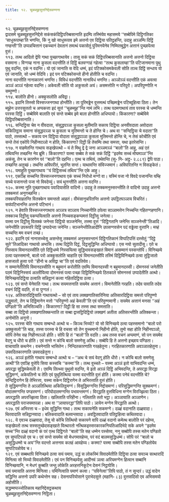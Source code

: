 ```yaml
---
title: १२. चूळब्यूहसुत्तनिद्देसवण्णना

---
```

१२. चूळब्यूहसुत्तनिद्देसवण्णना  
द्वादसमे चूळब्यूहसुत्तनिद्देसे सकंसकंदिट्ठिपरिब्बसानाति इदम्पि तस्मिंयेव महासमये ‘‘सब्बेपिमे दिट्ठिगतिका ‘साधुरूपाम्हा’ति भणन्ति, किं नु खो साधुरूपाव इमे अत्तनो एव दिट्ठिया पतिट्ठहन्ति, उदाहु अञ्ञम्पि दिट्ठिं गण्हन्ती’’ति उप्पन्नचित्तानं एकच्चानं देवतानं तमत्थं पकासेतुं पुरिमनयेनेव निम्मितबुद्धेन अत्तानं पुच्छापेत्वा वुत्तं।  
११३. तत्थ आदितो द्वेपि गाथा पुच्छागाथायेव। तासु सकं सकं दिट्ठिपरिब्बसानाति अत्तनो अत्तनो दिट्ठिया वसमाना। विग्गय्ह नाना कुसला वदन्तीति तं दिट्ठिं बलवग्गाहं गहेत्वा ‘‘तत्थ कुसलाम्हा’’ति पटिजानमाना पुथु पुथु वदन्ति, एकं न वदन्ति। यो एवं जानाति स वेदि धम्मं, इदं पटिक्कोसमकेवली सोति तञ्च दिट्ठिं सन्धाय यो एवं जानाति, सो धम्मं वेदियि। इदं पन पटिक्कोसन्तो हीनो होतीति च वदन्ति।  
नाना वदन्तीति नानाकारणं भणन्ति। विविधं वदन्तीति नानाविधं भणन्ति। अञ्ञोञ्ञं वदन्तीति एकं अवत्वा अञ्ञं अञ्ञं गहेत्वा वदन्ति। अकेवली सोति यो अकुसलो अयं। असमत्तोति न परिपूरो। अपरिपुण्णोति न सम्पुण्णो।  
११४. बालोति हीनो। अक्कुसलोति अविद्वा।  
११५. इदानि तिस्सो विस्सज्जनगाथा होन्तीति। ता पुरिमड्ढेन वुत्तमत्थं पच्छिमड्ढेन पटिब्यूहित्वा ठिता। तेन ब्यूहेन उत्तरसुत्ततो च अप्पकत्ता इदं सुत्तं ‘‘चूळब्यूह’’न्ति नामं लभि। तत्थ पठमगाथायं ताव परस्स चे धम्मन्ति परस्स दिट्ठिं। सब्बेविमे बालाति एवं सन्ते सब्बेव इमे बाला होन्तीति अधिप्पायो। किंकारणा? सब्बेविमे दिट्ठिपरिब्बसानाति।  
११६. सन्दिट्ठिया चेव न वीवदाता, संसुद्धपञ्ञा कुसला मुतीमाति सकाय दिट्ठिया अनवीवदाता अवोदाता संकिलिट्ठाव समाना संसुद्धपञ्ञा च कुसला च मुतिमन्तो च ते होन्ति चे। अथ वा ‘‘सन्दिट्ठिया चे वदाता’’ति पाठो, तस्सत्थो – सकाय पन दिट्ठिया वोदाता संसुद्धपञ्ञा कुसला मुतिमन्तो होन्ति चे, न तेसं कोचीति एवं सन्ते तेसं एकोपि निहीनपञ्ञो न होति, किंकारणा? दिट्ठी हि तेसम्पि तथा समत्ता, यथा इतरेसन्ति।  
११७. न वाहमेतन्ति गाथाय सङ्खेपत्थो – यं ते मिथु द्वे द्वे जना अञ्ञमञ्ञं ‘‘बालो’’ति आहु, अहं एतं तथियन्ति तच्छन्ति नेव ब्रूमि। किंकारणा? यस्मा सब्बेव ते सकं सकं दिट्ठिं ‘‘इदमेव सच्चं मोघमञ्ञ’’न्ति अकंसु, तेन च कारणेन परं ‘‘बालो’’ति दहन्ति। एत्थ च तथियं, तथेवन्ति (सु॰ नि॰ अट्ठ॰ २.८८९) द्वेपि पाठा।  
तच्छन्ति अतुच्छं। तथन्ति अविपरीतं, भूतन्ति सन्तं। याथावन्ति संविज्जमानं। अविपरितन्ति न विसङ्केतं।  
११८. यमाहूति पुच्छागाथाय ‘‘यं दिट्ठिसच्चं तथिय’’न्ति एके आहु।  
११९. एकञ्हि सच्चन्ति विस्सज्जनगाथाय एकं सच्चं निरोधो मग्गो वा। यस्मिं पजा नो विवदे पजानन्ति यम्हि सच्चे पजानन्तो पजा नो विवदेय्युं। सयं थुनन्तीति अत्तना वदन्ति।  
१२०. कस्मा नूति पुच्छागाथाय पवादियासेति वादिनो। उदाहु ते तक्कमनुस्सरन्तीति ते वादिनो उदाहु अत्तनो तक्कमत्तं अनुगच्छन्ति।  
तक्कपरियाहतन्ति वितक्केन समन्ततो आहतं। वीमंसानुचरितन्ति अत्तनो उपट्ठितपञ्ञाय विचरितं। सयंपटिभानन्ति अत्तनो पटिभानं।  
१२१. न हेवाति विस्सज्जनगाथाय अञ्ञत्र सञ्ञाय निच्चानीति ठपेत्वा सञ्ञामत्तेन निच्चन्ति गहितग्गहणानि। तक्कञ्च दिट्ठीसु पकप्पयित्वाति अत्तनो निच्चसङ्कप्पमत्तं दिट्ठीसु जनेत्वा।  
यस्मा पन दिट्ठीसु वितक्कं जनेन्ता दिट्ठियो सञ्जनेन्ति, तस्मा वुत्तं ‘‘दिट्ठिगतानि जनेन्ति सञ्जनेन्ती’’तिआदि। जनेन्तीति उपरूपरि दिट्ठिं उप्पादेन्ता जनेन्ति। सञ्जनेन्तीतिआदीनि उपसग्गवसेन पदं वड्ढेत्वा वुत्तानि। मय्हं सच्चन्ति मम वचनं तच्छं।  
१२२. इदानि एवं नानासच्चेसु असन्तेसु तक्कमत्तं अनुस्सरन्तानं दिट्ठिगतिकानं विप्पटिपत्तिं दस्सेतुं ‘‘दिट्ठे सुते’’तिआदिका गाथायो अभासि। तत्थ दिट्ठेति दिट्ठं, दिट्ठसुद्धिन्ति अधिप्पायो। एस नयो सुतादीसु। एते च निस्साय विमानदस्सीति एते दिट्ठिधम्मे निस्सयित्वा सुद्धिभावसङ्खातं विमानं असम्मानं पस्सन्तोपि। विनिच्छये ठत्वा पहस्समानो, बालो परो अक्कुसलोति चाहाति एवं विमानदस्सीपि तस्मिं दिट्ठिविनिच्छये ठत्वा तुट्ठिजातो हासजातो हुत्वा परो ‘‘हीनो च अविद्वा चा’’ति एवं वदतियेव।  
न सम्मानेतीतिपि विमानदस्सीति न बहुमानं करोतीति एवम्पि विमानदस्सी न बहुमानदस्सी। दोमनस्सं जनेतीति पठमं दिट्ठिनिस्सयं अल्लीयित्वा दोमनस्सं पत्वा पच्छा दिट्ठिविनिच्छये ठितकाले सोमनस्सं उप्पादेतीति अत्थो।  
विनिच्छयदिट्ठिया ठत्वाति सन्निट्ठानं कत्वा गहितदिट्ठिया ठत्वा।  
१२३. एवं सन्ते येनेवाति गाथा। तत्थ सयमत्तनाति सयमेव अत्तानं। विमानेतीति गरहति। तदेव पावाति तदेव वचनं दिट्ठिं वदति, तं वा पुग्गलं।  
१२४. अतिसारदिट्ठियाति गाथायत्थो – सो एवं ताय लक्खणातिसारिनिया अतिसारदिट्ठिया समत्तो परिपुण्णो उद्धुमातो, तेन च दिट्ठिमानेन मत्तो ‘‘परिपुण्णो अहं केवली’’ति एवं परिपुण्णमानी। सयमेव अत्तानं मनसा ‘‘अहं पण्डितो’’ति अभिसिञ्चति। किंकारणा? दिट्ठी हि सा तस्स तथा समत्ताति।  
सब्बा ता दिट्ठियो लक्खणातिक्कन्ताति ता सब्बा द्वासट्ठिदिट्ठियो लक्खणं अतीता अतिसरन्तीति अतिक्कन्ता। अनोमोति अनूनो।  
१२५. परस्स चेति गाथाय सम्बन्धो अत्थो च – किञ्च भिय्यो? यो सो विनिच्छये ठत्वा पहस्समानो ‘‘बालो परो अक्कुसलो’’ति चाह, तस्स परस्स चे हि वचसा सो तेन वुच्चमानो निहीनो होति, तुमो सहा होति निहीनपञ्ञो, सोपि तेनेव सह निहीनपञ्ञो होति। सोपि हि तं ‘‘बालो’’ति वदति। अथ तस्स वचनं अप्पमाणं, सो पन सयमेव वेदगू च धीरो च होति। एवं सन्ते न कोचि बालो समणेसु अत्थि। सब्बेपि हि ते अत्तनो इच्छाय पण्डिता।  
वाचायाति कथनेन। वचनेनाति भासितेन। निन्दितकारणाति गरहहेतुना। गरहितकारणाति अवञ्ञातहेतुना। उपवदितकारणाति उपवादहेतुना।  
१२६. अञ्ञं इतोति गाथाय सम्बन्धो अत्थो च – ‘‘अथ चे सयं वेदगू होति धीरो। न कोचि बालो समणेसु अत्थी’’ति एवञ्हि वुत्तेपि सिया कस्सचि ‘‘कस्मा’’ति। तत्थ वुच्चते – यस्मा अञ्ञं इतो याभिवदन्ति धम्मं, अपरद्धा सुद्धिमकेवली ते। एवम्पि तित्थ्या पुथुसो वदन्ति, ये इतो अञ्ञं दिट्ठिं अभिवदन्ति, ते अपरद्धा विरद्धा सुद्धिमग्गं, अकेवलिनो च तेति एवं पुथुतित्थिया यस्मा वदन्तीति वुत्तं होति। कस्मा पनेवं वदन्तीति चे? सन्दिट्ठिरागेन हि तेभिरत्ता, यस्मा सकेन दिट्ठिरागेन ते अभिरत्ताति वुत्तं होति।  
ते सुद्धिमग्गन्ति ते अञ्ञतित्थिया अकिलिट्ठमग्गं। विसुद्धिमग्गन्ति निद्दोसमग्गं। परिसुद्धिमग्गन्ति सुक्कमग्गं। वोदातमग्गन्ति पण्डरमग्गं। परियोदातमग्गन्ति पभावन्तमग्गं। विरद्धाति वुत्तविधिना मग्गेन विरज्झित्वा ठिता। अपरद्धाति अपरज्झित्वा ठिता। खलिताति परिहीना। गलिताति ततो भट्ठा। अञ्ञायाति अञ्ञाणेन। अपरद्धाति पराजयमापन्ना। अथ वा ‘‘ञायापरद्धा’’तिपि पाठो। ञायेन मग्गेन विरद्धाति अत्थो।  
१२७. एवं अभिरत्ता च – इधेव सुद्धिन्ति गाथा। तत्थ सकायनेति सकमग्गे। दळ्हं वदानाति दळ्हवादा।  
थिरवादाति सन्निट्ठानवादा। बलिकवादाति बलवन्तवादा। अवट्ठितवादाति पतिट्ठहित्वा कथितवादा।  
१२८. ये एवञ्च दळ्हवादा, तेसु यो कोचि तित्थियो सकायने वापि दळ्हं वदानो कमेत्थ बालोति परं दहेय्य, सङ्खेपतो तत्थ सस्सतुच्छेदसङ्खाते वित्थारतो नत्थिकइस्सरकारकनियतिआदिभेदे सके अयने ‘‘इदमेव सच्च’’न्ति दळ्हं वदानो कं परं एत्थ दिट्ठिगते ‘‘बालो’’ति सह धम्मेन पस्सेय्य, ननु सब्बोपि तस्स मतेन पण्डितो एव सुप्पटिपन्नो एव च। एवं सन्ते सयमेव सो मेधगमावहेय्य, परं वदं बालमसुद्धिधम्मं। सोपि परं ‘‘बालो च असुद्धिधम्मो च अय’’न्ति वदन्तो अत्तनाव कलहं आवहेय्य। कस्मा? यस्मा सब्बोपि तस्स मतेन पण्डितोयेव सुप्पटिपन्नोयेव च।  
१२९. एवं सब्बथापि विनिच्छये ठत्वा सयं पमाय, उद्धं स लोकस्मिं विवादमेतीति दिट्ठिया ठत्वा सयञ्च सत्थारादिं मिनित्वा सो भिय्यो विवादमेतीति। एवं पन विनिच्छयेसु आदीनवं ञत्वा अरियमग्गेन हित्वान सब्बानि विनिच्छयानि, न मेधगं कुब्बति जन्तु लोकेति अरहत्तनिकूटेन देसनं निट्ठापेसि।  
सयं पमायाति अत्तना मिनित्वा। पमिनित्वाति पमाणं कत्वा। ‘‘पविनेत्वा’’तिपि पाठो, तं न सुन्दरं। उद्धं वादेन सद्धिन्ति अत्तनो उपरि कथेन्तेन सह। देसनापरियोसाने पुराभेदसुत्ते (महानि॰ ८३) वुत्तसदिसो एव अभिसमयो अहोसीति।  
सद्धम्मप्पज्जोतिकाय महानिद्देसट्ठकथाय  
चूळब्यूहसुत्तनिद्देसवण्णना निट्ठिता।  